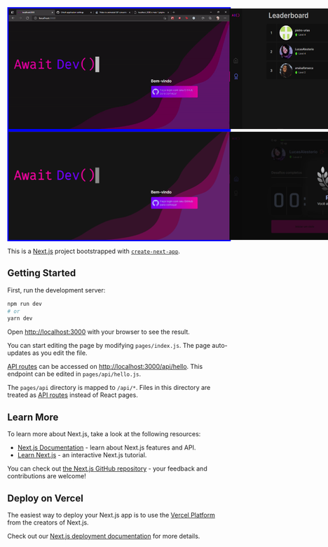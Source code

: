 <style>
  .containerImage{
  display: flex;
  width: 100%;
  border: blue solid 3px;
  }
  .containerImage img{
  width: fit-content;
  }
</style>
<div class="containerImage">
  <img src="printscreens/landing.gif" alt="landing page"/>
  <img src="printscreens/awards.png" alt="landing page"/>
  <img src="printscreens/challenge.png" alt="landing page"/>
 </div>
 <div class="containerImage">
  <img src="printscreens/landing_image.png" alt="landing page"/>
  <img src="printscreens/level_up.png" alt="landing page"/>
  <img src="printscreens/home.png" alt="landing page"/>
 </div>
  

This is a [Next.js](https://nextjs.org/) project bootstrapped with [`create-next-app`](https://github.com/vercel/next.js/tree/canary/packages/create-next-app).

## Getting Started

First, run the development server:

```bash
npm run dev
# or
yarn dev
```

Open [http://localhost:3000](http://localhost:3000) with your browser to see the result.

You can start editing the page by modifying `pages/index.js`. The page auto-updates as you edit the file.

[API routes](https://nextjs.org/docs/api-routes/introduction) can be accessed on [http://localhost:3000/api/hello](http://localhost:3000/api/hello). This endpoint can be edited in `pages/api/hello.js`.

The `pages/api` directory is mapped to `/api/*`. Files in this directory are treated as [API routes](https://nextjs.org/docs/api-routes/introduction) instead of React pages.

## Learn More

To learn more about Next.js, take a look at the following resources:

- [Next.js Documentation](https://nextjs.org/docs) - learn about Next.js features and API.
- [Learn Next.js](https://nextjs.org/learn) - an interactive Next.js tutorial.

You can check out [the Next.js GitHub repository](https://github.com/vercel/next.js/) - your feedback and contributions are welcome!

## Deploy on Vercel

The easiest way to deploy your Next.js app is to use the [Vercel Platform](https://vercel.com/new?utm_medium=default-template&filter=next.js&utm_source=create-next-app&utm_campaign=create-next-app-readme) from the creators of Next.js.

Check out our [Next.js deployment documentation](https://nextjs.org/docs/deployment) for more details.
